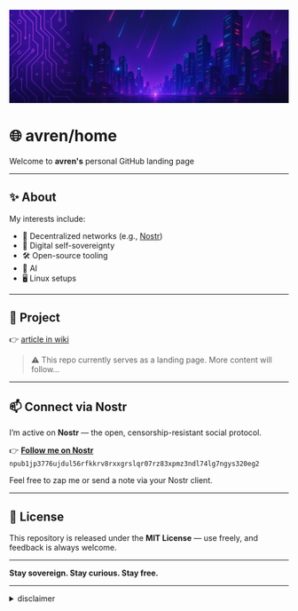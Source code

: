 <img src="picture/img_0674.jpeg" /> <br />

# 🌐 avren/home

Welcome to **avren's** personal GitHub landing page

---

## ✨ About

My interests include:

- 📡 Decentralized networks (e.g., [Nostr](https://nostr.com))
- 🔐 Digital self-sovereignty
- 🛠️ Open-source tooling
- 🧠 AI
- 🖥️ Linux setups

---

## 📌 Project
👉 [article in wiki](https://github.com/avren-tech/home/wiki) 

> ⚠️ This repo currently serves as a landing page. More content will follow…

---

## 📫 Connect via Nostr

I’m active on **Nostr** — the open, censorship-resistant social protocol.

👉 **[Follow me on Nostr](https://primal.net/p/npub1jp3776ujdul56rfkkrv8rxxgrslqr07rz83xpmz3ndl74lg7ngys320eg2)**  
`npub1jp3776ujdul56rfkkrv8rxxgrslqr07rz83xpmz3ndl74lg7ngys320eg2`

Feel free to zap me or send a note via your Nostr client.

---

## 📃 License

This repository is released under the **MIT License** — use freely, and feedback is always welcome.

---

**Stay sovereign. Stay curious. Stay free.**

---

<details>
<summary>disclaimer</summary>
This content was created by the author based on independent research and reflects the author's current understanding at the time of writing.
While every effort has been made to ensure the information is accurate and up-to-date, no guarantee is given regarding its correctness, completeness, or applicability to specific situations.
This material is intended for informational purposes only and should not be considered as professional advice. Users are encouraged to verify critical information through additional sources before relying on it for decision-making. Neither the author nor the organization assumes any liability for errors, omissions, or potential consequences arising from the use of this content.
</details>



